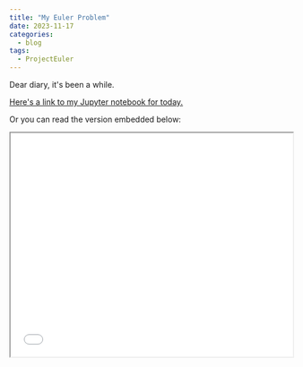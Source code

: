 ```yaml
---
title: "My Euler Problem"
date: 2023-11-17
categories:
  - blog
tags:
  - ProjectEuler
---
```


Dear diary, it's been a while.

[Here's a link to my Jupyter notebook for today.](../../euler.html)

Or you can read the version embedded below:

<iframe width="100%" height="400px" src="../../euler.html">
